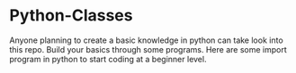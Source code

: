 # Python-Classes
Anyone planning to create a basic knowledge in python can take look into this repo. Build your basics through some programs. Here are some import program in python to start coding at a beginner level.
